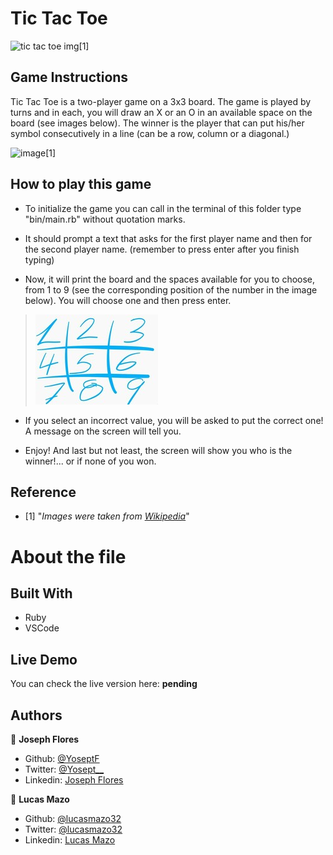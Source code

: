# Tic Tac Toe 
![tic tac toe img](https://upload.wikimedia.org/wikipedia/commons/thumb/3/32/Tic_tac_toe.svg/200px-Tic_tac_toe.svg.png)[1]

## Game Instructions

Tic Tac Toe is a two-player game on a 3x3 board. The game is played by turns and in each, you will draw an X or an O in an available space on the board (see images below). The winner is the player that can put his/her symbol consecutively in a line (can be a row, column or a diagonal.)

![image](https://upload.wikimedia.org/wikipedia/commons/thumb/1/1b/Tic-tac-toe-game-1.svg/479px-Tic-tac-toe-game-1.svg.png)[1]

## How to play this game

- To initialize the game you can call in the terminal of this folder type "bin/main.rb" without quotation marks.

- It should prompt a text that asks for the first player name and then for the second player name. (remember to press enter after you finish typing)

- Now, it will print the board and the spaces available for you to choose, from 1 to 9 (see the corresponding position of the number in the image below). You will choose one and then press enter.

> ![positions](positions.resized.jpg)

- If you select an incorrect value, you will be asked to put the correct one! A message on the screen will tell you.

- Enjoy! And last but not least, the screen will show you who is the winner!... or if none of you won.

## Reference

- [1] "*Images were taken from [Wikipedia](https://en.wikipedia.org/wiki/Tic-tac-toe)*"

# About the file

## Built With

- Ruby
- VSCode

## Live Demo
You can check the live version here: **pending**

## Authors

👤 **Joseph Flores**
- Github: [@YoseptF](https://github.com/YoseptF)
- Twitter: [@Yosept__](https://twitter.com/Yosept__)
- Linkedin: [Joseph Flores](https://www.linkedin.com/in/joseph-flores-928505106/)

👤 **Lucas Mazo**
- Github: [@lucasmazo32](https://github.com/lucasmazo32)
- Twitter: [@lucasmazo32](https://twitter.com/lucasmazo32)
- Linkedin: [Lucas Mazo](https://www.linkedin.com/in/lucas-mazo-meza-55a65b159/)